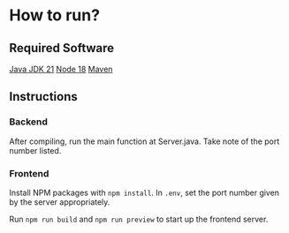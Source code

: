 # How to run?

## Required Software

[Java JDK 21](https://www.oracle.com/ph/java/technologies/downloads/)
[Node 18](https://nodejs.org/en/download/prebuilt-installer)
[Maven](https://maven.apache.org/install.html)

## Instructions

### Backend

After compiling, run the main function at Server.java. Take note of the port number listed.

### Frontend

Install NPM packages with `npm install`. In `.env`, set the port number given by the server appropriately.

Run `npm run build` and `npm run preview` to start up the frontend server.
